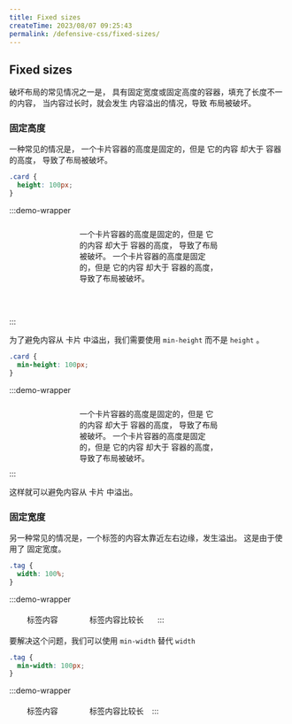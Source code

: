 ```yaml
---
title: Fixed sizes
createTime: 2023/08/07 09:25:43
permalink: /defensive-css/fixed-sizes/
---
```


## Fixed sizes

破坏布局的常见情况之一是， 具有固定宽度或固定高度的容器，填充了长度不一的内容，
当内容过长时，就会发生 内容溢出的情况，导致 布局被破坏。

### 固定高度

一种常见的情况是， 一个卡片容器的高度是固定的，但是 它的内容 却大于 容器的高度，
导致了布局被破坏。

<style>
.card-1-110 {
  height: 100px;
  width: 250px;
  margin: 0 auto;
  padding: 10px;
  background: var(--vp-c-bg);
  border: 1px solid var(--vp-c-divider-light);
  border-radius: 5px;
  box-shadow: var(--vp-shadow-2);
}

.card-2-110 {
  min-height: 100px;
  width: 250px;
  margin: 0 auto ;
  padding: 10px;
  background: var(--vp-c-bg);
  border: 1px solid var(--vp-c-divider-light);
  border-radius: 5px;
  box-shadow: var(--vp-shadow-2);
}

.card-mask-110 {
  height: 50px;
}
</style>

```css
.card {
  height: 100px;
}
```

:::demo-wrapper

<div class="card-1-110">
一个卡片容器的高度是固定的，但是 它的内容 却大于 容器的高度， 导致了布局被破坏。
一个卡片容器的高度是固定的，但是 它的内容 却大于 容器的高度， 导致了布局被破坏。
</div>
<div class="card-mask-110"></div>
:::

为了避免内容从 卡片 中溢出，我们需要使用 `min-height` 而不是 `height` 。

```css
.card {
  min-height: 100px;
}
```

:::demo-wrapper

<div class="card-2-110">
一个卡片容器的高度是固定的，但是 它的内容 却大于 容器的高度， 导致了布局被破坏。
一个卡片容器的高度是固定的，但是 它的内容 却大于 容器的高度， 导致了布局被破坏。
</div>
:::

这样就可以避免内容从 卡片 中溢出。

### 固定宽度

另一种常见的情况是，一个标签的内容太靠近左右边缘，发生溢出。
这是由于使用了 固定宽度。

```css
.tag {
  width: 100%;
}
```

<style>
.tag-110 {
  display: inline-block;
  width: 100px;
  text-align: center;
  padding: 4px 10px;
  margin-right: 10px;
  color: var(--vp-c-brand-1);
  border: solid 1px var(--vp-c-brand-1);
  border-radius: 5px;
  text-wrap: nowrap;
  background: var(--vp-c-bg);
}
.tag-110:last-of-type {
  margin-right: 0;
}
.tag-110.tag-min {
  width: unset;
  min-width: 100px;
}
</style>

:::demo-wrapper

  <div class="tag-110">标签内容</div>
  <div class="tag-110">标签内容比较长</div>
:::

要解决这个问题，我们可以使用 `min-width` 替代 `width`

```css
.tag {
  min-width: 100px;
}
```

:::demo-wrapper

  <div class="tag-110 tag-min">标签内容</div>
  <div class="tag-110 tag-min">标签内容比较长</div>
:::
